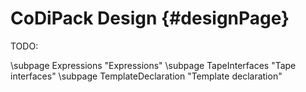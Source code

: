 CoDiPack Design {#designPage}
=======

TODO:

\subpage Expressions "Expressions"
\subpage TapeInterfaces "Tape interfaces"
\subpage TemplateDeclaration "Template declaration"
